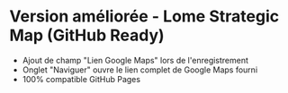 # Version améliorée - Lome Strategic Map (GitHub Ready)

- Ajout de champ "Lien Google Maps" lors de l'enregistrement
- Onglet "Naviguer" ouvre le lien complet de Google Maps fourni
- 100% compatible GitHub Pages